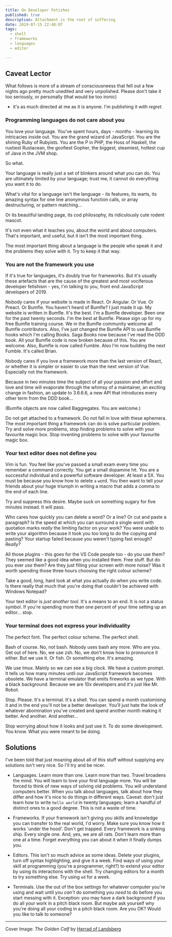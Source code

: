 ```yaml
---
title: On Developer Fetishes
published: true
description: Attachment is the root of suffering
date: 2019-07-15 22:48:07
tags:
  - shell
  - frameworks
  - languages
  - editor

---
```


## Caveat Lector

What follows is more of a stream of consciousneess that fell out a
few nights ago pretty much unedited and very unpolished. Please
don't take it too seriously, or personally (that would be too ironic)
-  it's as much directed at me as it is anyone. I'm publishing it
_with regret_.

### Programming languages do not care about you

You love your language. You've spent hours, days - _months_ -
learning its intricacies inside out. You are the grand wizard of
JavaScript. You are the shining Ruby of Rubyists. You are the P in
PHP, the Hoss of Haskell, the rustiest Rustacean, the goofiest
Gopher, the biggest, steamiest, hottest cup of Java in the JVM shop.

So what.

Your language is really just a set of blinkers around what you can
do. You are ultimately limited by your language; trust me, it cannot
do everything you want it to do.

What's vital for a language isn't the language - its features, its
warts, its amazing syntax for one line anonymous function calls,
or array destructuring, or pattern matching...

Or its beautiful landing page, its cod philosophy, its ridiculously
cute rodent mascot.

It's not even what it teaches you, about the world and about
computers. That's important, and useful, but it isn't the most
important thing.

The most important thing about a language is the people who speak
it and the problems they solve with it. Try to keep it that way.

### You are not the framework you use

If it's true for languages, it's doubly true for frameworks. But
it's usually these artefacts that are the cause of the greatest and
most vociferous developer fetishism - yes, I'm talking to you, front
end JavaScript developers of 2019.

Nobody cares if your website is made in React. Or Angular. Or Vue.
Or Preact. Or Bumfle. You haven't heard of Bumfle? I just made it
up. My website is written in Bumfle. It's the best. I'm a Bumfle
developer. Been one for the past twenty seconds. I'm the best at
Bumfle. Please sign up for my free Bumfle training course. We in
the Bumfle community welcome all Bumfle contributors. Also, I've
just changed the Bumfle API to use Bumfle hooks which I'm calling
Books. Saga Books now because I've read the DDD book. All your
Bumfle code is now broken because of this. You are welcome. Also,
Bumfle is now called Fumble. Also I'm now building the next Fumble.
It's called Brian.

Nobody cares if you love a framework more than the last version of
React, or whether it is simpler or easier to use than the next
version of Vue. Especially not the framework.

Because in two minutes time the subject of all your passion and
effort and love and time will evaporate through the whimsy of a
maintainer, an exciting change in fashion, an update to 3.6.6.6, a
new API that introduces every other term from the DDD book...

(Bumfle objects are now called Baggregates. You are welcome.)

Do not get attached to a framework. Do not fall in love with these
ephemera. The most important thing a framework can do is solve
particular problem. Try and solve more problems, stop finding
problems to solve with your favourite magic box. Stop inventing
problems to solve with your favourite magic box.

### Your text editor does not define you

Vim is fun. You feel like you've passed a small exam every time you
remember a command correctly. You get a small dopamine hit. You are
a successful individual and a powerful software developer. At least
a 5X. You must be because you know how to `d`elete `a` `w`ord. You
then want to tell your friends about your huge triumph in writing
a macro that adds a comma to the end of each line.

Try and suppress this desire. Maybe suck on something sugary for
five minutes instead. It will pass.

Who cares how quickly you can delete a word? Or a line? Or cut and
paste a paragraph? Is the speed at which you can surround a single
word with quotation marks _really_ the limiting factor on your work?
You were unable to write your algorithm because it took you too
long to do the copying and pasting? Your startup failed because you
weren't typing fast enough? _Really?_

All those plugins - this goes for the VS Code people too - do you
use them? They seemed like a good idea when you installed them.
Free stuff. But do you ever _use_ them? Are they just filling your
screen with more noise? Was it worth spending those three hours
choosing the right colour scheme?

Take a good, long, hard look at what you actually do when you write
code. Is there really that much that you're doing that couldn't be
achieved with Windows Notepad?

Your text editor is _just another tool_. It's a means to an end.
It is not a status symbol. If you're spending more than one percent
of your time setting up an editor... stop.

### Your terminal does not express your individuality

The perfect font. The perfect colour scheme. The perfect shell.

Bash of course. No, not bash. Nobody uses bash any more. Who are
you. Get out of here. No, we use zsh. No, we don't know how to
pronounce it either. But we use it. Or fish. Or something else.
It's amazing.

We use tmux. Mainly so we can see a big clock. We have a custom
prompt. It tells us how many minutes until our JavaScript framework
becomes obsolete. We have a terminal emulator that emits fireworks
as we type. With a black background. Because we are 10x developers
and it's just like Mr. Robot.

Stop. Please. It's a terminal. It's a shell. You can spend a month
customising it and in the end you'll not be a better developer.
You'll just hate the look of whatever abomination you've created
and spend another month making it better. And another. And another...

Stop worrying about how it looks and just use it. To do some
development. You know. What you were meant to be doing.

## Solutions

I've been told that just moaning about all of this stuff without
supplying any solutions isn't very nice. So I'll try and be nicer.

- Languages. Learn more than one. Learn more than two. Travel
broadens the mind. You will learn to love your first language more.
You will be forced to think of new ways of solving old problems.
You will understand computers better. When you talk about languages,
talk about how they differ and how it's nice to do things in different
ways. Caveat: don't just learn how to write `hello world` in twenty
languages; learn a handful of distinct ones to a good degree. This
is not a waste of time.

- Frameworks. If your framework isn't giving you skills and knowledge
you can transfer to the real world, I'd worry. Make sure you know
how it works 'under the hood'. Don't get trapped. Every framework
is a sinking ship. Every single one. And, yes, we are all rats.
Don't learn more than one at a time. Forget everything you can about
it when it finally dumps you.

- Editors. This isn't so much advice as some ideas. Delete your
plugins, turn off syntax highlighting, and give it a week. Find
ways of using your skill at programming (you're a programmer, right?)
to extend your editor by using its interactions with the shell. Try
changing editors for a month to try something else. Try using `ed`
for a week.

- Terminals. Use the out of the box settings for whatever computer
you're using and wait until you _can't_ do something you _need_ to
do before you start messing with it. Exception: you may have a dark
background if you do all your work in a pitch black room. But maybe
ask yourself why you're doing all your coding in a pitch black room.
Are you OK? Would you like to talk to someone?

---

Cover Image: _The Golden Calf_ by [Herrad of Landsberg](https://en.wikipedia.org/wiki/Herrad_of_Landsberg)